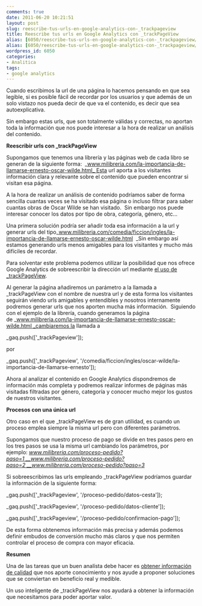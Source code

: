 ```yaml
---
comments: true
date: 2011-06-20 10:21:51
layout: post
slug: reescribe-tus-urls-en-google-analytics-con-_trackpageview
title: Reescribe tus urls en Google Analytics con _trackPageView
alias: [6050/reescribe-tus-urls-en-google-analytics-con-_trackpageview/, 6050/reescribe-tus-urls-en-google-analytics-con-_trackpageview]
alias: [6050/reescribe-tus-urls-en-google-analytics-con-_trackpageview/, 6050/reescribe-tus-urls-en-google-analytics-con-_trackpageview]
wordpress_id: 6050
categories:
- Analitica
tags:
- google analytics
---
```


Cuando escribimos la url de una página lo hacemos pensando en que sea legible, si es posible fácil de recordar por los usuarios y que además de un solo vistazo nos pueda decir de que va el contenido, es decir que sea autoexplicativa.

Sin embargo estas urls, que son totalmente válidas y correctas, no aportan toda la información que nos puede interesar a la hora de realizar un análisis del contenido.

**Reescribir urls con _trackPageView**

Supongamos que tenemos una librería y las páginas web de cada libro se generan de la siguiente forma:  _www.milibreria.com/la-importancia-de-llamarse-ernesto-oscar-wilde.html_ Esta url aporta a los visitantes información clara y relevante sobre el contenido que pueden encontrar si visitan esa página.

A la hora de realizar un análisis de contenido podríamos saber de forma sencilla cuantas veces se ha visitado esa página o incluso filtrar para saber cuantas obras de Oscar Wilde se han visitado.  Sin embargo nos puede interesar conocer los datos por tipo de obra, categoría, género, etc...

Una primera solución podría ser añadir toda esa información a la url y generar urls del tipo_www.milibreria.com/comedia/ficcion/ingles/la-importancia-de-llamarse-ernesto-oscar-wilde.html  _Sin embargo así estamos generando urls menos amigables para los visitantes y mucho más difíciles de recordar.

Para solventar este problema podemos utilizar la posibilidad que nos ofrece Google Analytics de sobreescribir la dirección url mediante [el uso de _trackPageView](http://code.google.com/apis/analytics/docs/gaJS/gaJSApiBasicConfiguration.html#_gat.GA_Tracker_._trackPageview).

Al generar la página añadiremos un parámetro a la llamada a _trackPageView con el nombre de nuestra url y de esta forma los visitantes seguirán viendo urls amigables y entendibles y nosotros internamente podremos generar urls que nos aporten mucha más información.  Siguiendo con el ejemplo de la librería, cuando generamos la página de _www.milibreria.com/la-importancia-de-llamarse-ernesto-oscar-wilde.html _cambiaremos la llamada a

_gaq.push(['_trackPageview']);

por

_gaq.push(['_trackPageview', '/comedia/ficcion/ingles/oscar-wilde/la-importancia-de-llamarse-ernesto']);

Ahora al analizar el contenido en Google Analytics dispondremos de información más completa y podremos realizar informes de páginas más visitadas filtradas por género, categoría y conocer mucho mejor los gustos de nuestros visitantes.

**Procesos con una única url**

Otro caso en el que _trackPageView es de gran utilidad, es cuando un proceso emplea siempre la misma url pero con diferentes parámetros.

Supongamos que nuestro proceso de pago se divide en tres pasos pero en los tres pasos se usa la misma url cambiando los parámetros, por ejemplo: _www.milibreria.com/proceso-pedido?paso=1 __www.milibreria.com/proceso-pedido?paso=2 __www.milibreria.com/proceso-pedido?paso=3_

Si sobreescribimos las urls empleando _trackPageView podríamos guardar la información de la siguiente forma:

_gaq.push(['_trackPageview', '/proceso-pedido/datos-cesta']);

_gaq.push(['_trackPageview', '/proceso-pedido/datos-cliente']);

_gaq.push(['_trackPageview', '/proceso-pedido/confirmacion-pago']);

De esta forma obtenemos información más precisa y además podemos definir embudos de conversión mucho más claros y que nos permiten controlar el proceso de compra con mayor eficacia.

**Resumen**

Una de las tareas que un buen analísta debe hacer es [obtener información de calidad](http://www.alvareznavarro.es/servicios/consultoria-web/implantacion-de-herramientas-de-medicion/) que nos aporte conocimiento y nos ayude a proponer soluciones que se conviertan en beneficio real y medible.

Un uso inteligente de _trackPageView nos ayudará a obtener la información que necesitamos para poder aportar valor.
